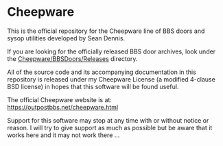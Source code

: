 # Cheepware

This is the official repository for the Cheepware line of BBS doors and 
sysop utilities developed by Sean Dennis.

If you are looking for the officially released BBS door archives, look 
under the [Cheepware/BBSDoors/Releases](https://github.com/digimaus/Cheepware/tree/master/BBSDoors/Releases) 
directory.

All of the source code and its accompanying documentation in this 
repository is released under my Cheepware License (a modified 4-clause 
BSD license) in hopes that this software will be found useful.

The official Cheepware website is at: 
https://outpostbbs.net/cheepware.html

Support for this software may stop at any time with or without notice or 
reason.  I will try to give support as much as possible but be aware 
that it works here and it may not work there ...

